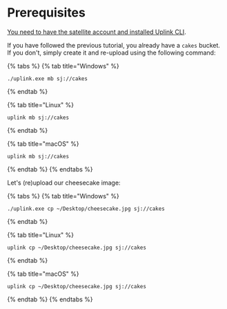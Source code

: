 # Prerequisites

[You need to have the satellite account and installed Uplink CLI](../prerequisites.md).

If you have followed the previous tutorial, you already have a `cakes` bucket. If you don't, simply create it and re-upload using the following command:

{% tabs %}
{% tab title="Windows" %}
```
./uplink.exe mb sj://cakes
```
{% endtab %}

{% tab title="Linux" %}
```
uplink mb sj://cakes
```
{% endtab %}

{% tab title="macOS" %}
```
uplink mb sj://cakes
```
{% endtab %}
{% endtabs %}

Let's (re)upload our cheesecake image:

{% tabs %}
{% tab title="Windows" %}
```
./uplink.exe cp ~/Desktop/cheesecake.jpg sj://cakes
```
{% endtab %}

{% tab title="Linux" %}
```
uplink cp ~/Desktop/cheesecake.jpg sj://cakes
```
{% endtab %}

{% tab title="macOS" %}
```
uplink cp ~/Desktop/cheesecake.jpg sj://cakes
```
{% endtab %}
{% endtabs %}

